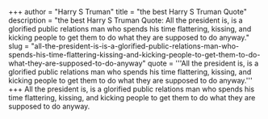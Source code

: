 +++
author = "Harry S Truman"
title = "the best Harry S Truman Quote"
description = "the best Harry S Truman Quote: All the president is, is a glorified public relations man who spends his time flattering, kissing, and kicking people to get them to do what they are supposed to do anyway."
slug = "all-the-president-is-is-a-glorified-public-relations-man-who-spends-his-time-flattering-kissing-and-kicking-people-to-get-them-to-do-what-they-are-supposed-to-do-anyway"
quote = '''All the president is, is a glorified public relations man who spends his time flattering, kissing, and kicking people to get them to do what they are supposed to do anyway.'''
+++
All the president is, is a glorified public relations man who spends his time flattering, kissing, and kicking people to get them to do what they are supposed to do anyway.
